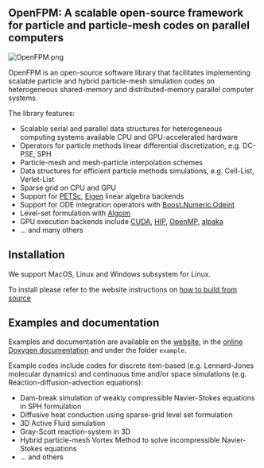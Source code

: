 ## OpenFPM: A scalable open-source framework for particle and particle-mesh codes on parallel computers
![OpenFPM.png](OpenFPM.png)

OpenFPM is an open-source software library that facilitates implementing scalable particle and hybrid particle-mesh simulation codes on heterogeneous shared-memory and distributed-memory parallel computer systems.

The library features:

* Scalable serial and parallel data structures for heterogeneous computing systems available CPU and GPU-accelerated hardware
* Operators for particle methods linear differential discretization, e.g. DC-PSE, SPH
* Particle-mesh and mesh-particle interpolation schemes
* Data structures for efficient particle methods simulations, e.g. Cell-List, Verlet-List
* Sparse grid on CPU and GPU
* Support for [PETSc](https://petsc.org/), [Eigen](https://eigen.tuxfamily.org/index.php) linear algebra backends
* Support for ODE integration operators with [Boost.Numeric.Odeint](https://www.boost.org/doc/libs/1_82_0/libs/numeric/odeint/doc/html/index.html)
* Level-set formulation with [Algoim](https://algoim.github.io)
* GPU execution backends include [CUDA](https://developer.nvidia.com/cuda-toolkit), [HIP](https://rocm.docs.amd.com/projects/HIP/en/latest/), [OpenMP](https://www.openmp.org/), [alpaka](https://alpaka.readthedocs.io/en/latest/)
* ... and many others

## Installation
We support MacOS, Linux and Windows subsystem for Linux.

To install please refer to the website instructions on [how to build from source](http://openfpm.mpi-cbg.de/building/)

## Examples and documentation

Examples and documentation are available on the [website](http://openfpm.mpi-cbg.de/news/), in the [online Doxygen documentation](http://ppmcore.mpi-cbg.de/doxygen/openfpm/index.html) and under the folder `example`. 

Example codes include codes for discrete item-based (e.g. Lennard-Jones molecular dynamics) and continuous time and/or space simulations (e.g. Reaction-diffusion-advection equations):

* Dam-break simulation of weakly compressible Navier-Stokes equations in SPH formulation
* Diffusive heat conduction using sparse-grid level set formulation
* 3D Active Fluid simulation
* Gray-Scott reaction-system in 3D
* Hybrid particle-mesh Vortex Method to solve incompressible Navier-Stokes equations
* ... and others


